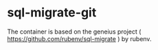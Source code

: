 # sql-migrate-git
The container is based on the geneius project ( https://github.com/rubenv/sql-migrate ) by rubenv.
